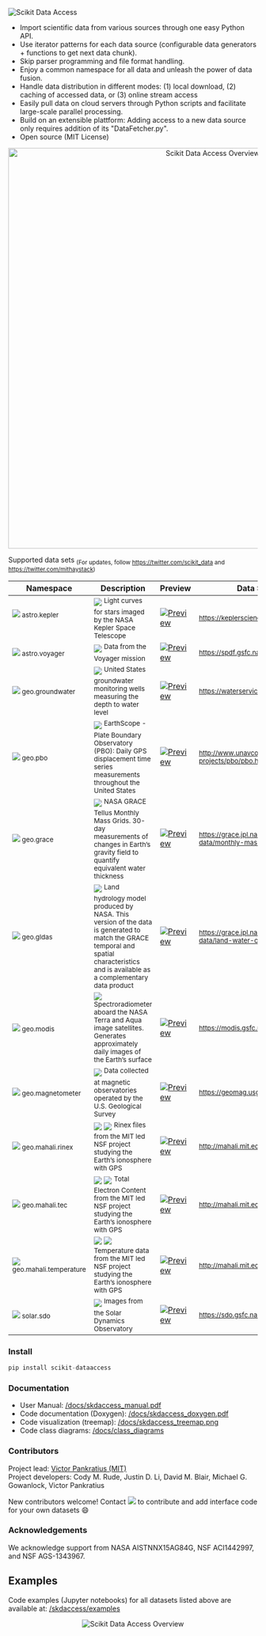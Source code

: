 <p align="left">
  <img alt="Scikit Data Access" src="https://github.com/MITHaystack/scikit-dataaccess/blob/master/skdaccess/docs/images/skdaccess_logo360x100.png"/>
</p>

- Import scientific data from various sources through one easy Python API.
- Use iterator patterns for each data source (configurable data generators + functions to get next data chunk).
- Skip parser programming and file format handling.
- Enjoy a common namespace for all data and unleash the power of data fusion.
- Handle data distribution in different modes: (1) local download, (2) caching of accessed data, or (3) online stream access
- Easily pull data on cloud servers through Python scripts and facilitate large-scale parallel processing.
- Build on an extensible plattform: Adding access to a new data source only requires addition of its "DataFetcher.py".   
- Open source (MIT License)

<p align="center">
  <img alt="Scikit Data Access Overview" src="https://github.com/MITHaystack/scikit-dataaccess/blob/master/skdaccess/docs/images/skdaccess_overviewdiag.png" width="810"/>
</p>

Supported data sets <sub>(For updates, follow https://twitter.com/scikit_data and https://twitter.com/mithaystack)</sub>


| Namespace  | Description | Preview | Data Source |
| ------------- | ------------- |------------- |------------- |
| <sup> <img src=https://github.com/MITHaystack/scikit-dataaccess/raw/master/skdaccess/docs/images/icon_astro.png> astro.kepler &nbsp;&nbsp;&nbsp;&nbsp;&nbsp;&nbsp;&nbsp;&nbsp;&nbsp;&nbsp;&nbsp;&nbsp;&nbsp;&nbsp;&nbsp;&nbsp;&nbsp;&nbsp;&nbsp;&nbsp;</sup> | <img src="https://github.com/MITHaystack/scikit-dataaccess/blob/master/skdaccess/docs/images/icon_datasource_logo_nasa.png" /> <sup> Light curves for stars imaged by the NASA Kepler Space Telescope</sup>   | <a href="https://github.com/MITHaystack/scikit-dataaccess/blob/master/skdaccess/examples/Demo_Kepler.ipynb"><img alt="Preview" src="https://github.com/MITHaystack/scikit-dataaccess/blob/master/skdaccess/docs/images/icon_skdaccess.astro.kepler.png"/></a>| <sup> https://keplerscience.arc.nasa.gov </sup> |
| <sup> <img src=https://github.com/MITHaystack/scikit-dataaccess/raw/master/skdaccess/docs/images/icon_astro.png> astro.voyager </sup> | <img src="https://github.com/MITHaystack/scikit-dataaccess/blob/master/skdaccess/docs/images/icon_datasource_logo_nasa.png" /> <sup> Data from the Voyager mission </sup>   | <a href="https://github.com/MITHaystack/scikit-dataaccess/blob/master/skdaccess/examples/Demo_Voyager.ipynb"><img alt="Preview" src="https://github.com/MITHaystack/scikit-dataaccess/blob/master/skdaccess/docs/images/icon_skdaccess.astro.voyager.png"/></a>| <sup> https://spdf.gsfc.nasa.gov/ </sup> |
| <sup> <img src=https://github.com/MITHaystack/scikit-dataaccess/raw/master/skdaccess/docs/images/icon_geo.png>   geo.groundwater </sup> | <img src="https://github.com/MITHaystack/scikit-dataaccess/blob/master/skdaccess/docs/images/icon_datasource_logo_usgs.png" /> <sup> United States groundwater monitoring wells measuring the depth to water level </sup> | <a href="https://github.com/MITHaystack/scikit-dataaccess/blob/master/skdaccess/examples/Demo_Groundwater.ipynb"><img alt="Preview" src="https://github.com/MITHaystack/scikit-dataaccess/blob/master/skdaccess/docs/images/icon_skdaccess.geo.groundwater.png"/></a>|<sup> https://waterservices.usgs.gov </sup> |
| <sup> <img src=https://github.com/MITHaystack/scikit-dataaccess/raw/master/skdaccess/docs/images/icon_geo.png>   geo.pbo </sup> | <img src="https://github.com/MITHaystack/scikit-dataaccess/blob/master/skdaccess/docs/images/icon_datasource_logo_unavco.png" /> <sup> EarthScope - Plate Boundary Observatory (PBO): Daily GPS displacement time series measurements throughout the United States </sup> | <a href="https://github.com/MITHaystack/scikit-dataaccess/blob/master/skdaccess/examples/Demo_PBO.ipynb"><img alt="Preview" src="https://github.com/MITHaystack/scikit-dataaccess/blob/master/skdaccess/docs/images/icon_skdaccess.geo.pbo.png"/></a>|<sup> http://www.unavco.org/projects/major-projects/pbo/pbo.html</sup> |
| <sup> <img src=https://github.com/MITHaystack/scikit-dataaccess/raw/master/skdaccess/docs/images/icon_geo.png>   geo.grace </sup> | <img src="https://github.com/MITHaystack/scikit-dataaccess/blob/master/skdaccess/docs/images/icon_datasource_logo_nasa.png" /> <sup> NASA GRACE Tellus Monthly Mass Grids. 30-day measurements of changes in Earth’s gravity field to quantify equivalent water thickness </sup> | <a href="https://github.com/MITHaystack/scikit-dataaccess/blob/master/skdaccess/examples/Demo_GRACE.ipynb"><img alt="Preview" src="https://github.com/MITHaystack/scikit-dataaccess/blob/master/skdaccess/docs/images/icon_skdaccess.geo.grace.png"/></a>|<sup> https://grace.jpl.nasa.gov/data/get-data/monthly-mass-grids-land </sup> |
| <sup> <img src=https://github.com/MITHaystack/scikit-dataaccess/raw/master/skdaccess/docs/images/icon_geo.png>   geo.gldas </sup>  | <img src="https://github.com/MITHaystack/scikit-dataaccess/blob/master/skdaccess/docs/images/icon_datasource_logo_nasa.png" /> <sup> Land hydrology model produced by NASA. This version of the data is generated to match the GRACE temporal and spatial characteristics and is available as a complementary data product </sup> | <a href="https://github.com/MITHaystack/scikit-dataaccess/blob/master/skdaccess/examples/Demo_GLDAS.ipynb"><img alt="Preview" src="https://github.com/MITHaystack/scikit-dataaccess/blob/master/skdaccess/docs/images/icon_skdaccess.geo.gldas.png"/></a>|<sup> https://grace.jpl.nasa.gov/data/get-data/land-water-content </sup> |
| <sup> <img src=https://github.com/MITHaystack/scikit-dataaccess/raw/master/skdaccess/docs/images/icon_geo.png>   geo.modis </sup> | <img src="https://github.com/MITHaystack/scikit-dataaccess/blob/master/skdaccess/docs/images/icon_datasource_logo_nasa.png" /> <sup> Spectroradiometer aboard the NASA Terra and Aqua image satellites. Generates approximately daily images of the Earth’s surface </sup> | <a href="https://github.com/MITHaystack/scikit-dataaccess/blob/master/skdaccess/examples/Demo_MODIS.ipynb"><img alt="Preview" src="https://github.com/MITHaystack/scikit-dataaccess/blob/master/skdaccess/docs/images/icon_skdaccess.geo.modis.png"/></a>|<sup> https://modis.gsfc.nasa.gov </sup> |
| <sup> <img src=https://github.com/MITHaystack/scikit-dataaccess/raw/master/skdaccess/docs/images/icon_geo.png>   geo.magnetometer </sup> | <img src="https://github.com/MITHaystack/scikit-dataaccess/blob/master/skdaccess/docs/images/icon_datasource_logo_usgs.png" /> <sup> Data collected at magnetic observatories operated by the U.S. Geological Survey</sup> | <a href="https://github.com/MITHaystack/scikit-dataaccess/blob/master/skdaccess/examples/Demo_Magnetometer.ipynb"><img alt="Preview" src="https://github.com/MITHaystack/scikit-dataaccess/blob/master/skdaccess/docs/images/icon_skdaccess.geo.magnetometer.png"/></a>|<sup> https://geomag.usgs.gov </sup> |
| <sup> <img src=https://github.com/MITHaystack/scikit-dataaccess/raw/master/skdaccess/docs/images/icon_geo.png>   geo.mahali.rinex </sup> | <img src="https://github.com/MITHaystack/scikit-dataaccess/blob/master/skdaccess/docs/images/icon_datasource_logo_mit.png" /> <img src="https://github.com/MITHaystack/scikit-dataaccess/blob/master/skdaccess/docs/images/icon_datasource_logo_nsf.png" /> <sup> Rinex files from the MIT led NSF project studying the Earth’s ionosphere with GPS </sup> | <a href="https://github.com/MITHaystack/scikit-dataaccess/blob/master/skdaccess/examples/Demo_Mahali_Rinex.ipynb"> <img alt="Preview" src="https://github.com/MITHaystack/scikit-dataaccess/blob/master/skdaccess/docs/images/icon_skdaccess.geo.mahali.rinex.png"/></a> |<sup> http://mahali.mit.edu </sup> |
| <sup> <img src=https://github.com/MITHaystack/scikit-dataaccess/raw/master/skdaccess/docs/images/icon_geo.png>   geo.mahali.tec </sup> | <img src="https://github.com/MITHaystack/scikit-dataaccess/blob/master/skdaccess/docs/images/icon_datasource_logo_mit.png" /> <img src="https://github.com/MITHaystack/scikit-dataaccess/blob/master/skdaccess/docs/images/icon_datasource_logo_nsf.png" /> <sup> Total Electron Content from the MIT led NSF project studying the Earth’s ionosphere with GPS </sup> | <a href="https://github.com/MITHaystack/scikit-dataaccess/blob/master/skdaccess/examples/Demo_Mahali_TEC.ipynb"> <img alt="Preview" src="https://github.com/MITHaystack/scikit-dataaccess/blob/master/skdaccess/docs/images/icon_skdaccess.geo.mahali.tec.png"/></a>|<sup> http://mahali.mit.edu </sup> |
| <sup> <img src=https://github.com/MITHaystack/scikit-dataaccess/raw/master/skdaccess/docs/images/icon_geo.png>   geo.mahali.temperature </sup> | <img src="https://github.com/MITHaystack/scikit-dataaccess/blob/master/skdaccess/docs/images/icon_datasource_logo_mit.png" /> <img src="https://github.com/MITHaystack/scikit-dataaccess/blob/master/skdaccess/docs/images/icon_datasource_logo_nsf.png" /> <sup> Temperature data from the MIT led NSF project studying the Earth’s ionosphere with GPS </sup> | <a href="https://github.com/MITHaystack/scikit-dataaccess/blob/master/skdaccess/examples/Demo_Mahali_Temperature.ipynb"> <img alt="Preview" src="https://github.com/MITHaystack/scikit-dataaccess/blob/master/skdaccess/docs/images/icon_skdaccess.geo.mahali.temperature.png"/></a> |<sup> http://mahali.mit.edu </sup> |
| <sup> <img src=https://github.com/MITHaystack/scikit-dataaccess/raw/master/skdaccess/docs/images/icon_solar.png> solar.sdo </sup> | <img src="https://github.com/MITHaystack/scikit-dataaccess/blob/master/skdaccess/docs/images/icon_datasource_logo_nasa.png" /> <sup> Images from the Solar Dynamics Observatory</sup> | <a href="https://github.com/MITHaystack/scikit-dataaccess/blob/master/skdaccess/examples/Demo_SDO.ipynb"> <img alt="Preview" src="https://github.com/MITHaystack/scikit-dataaccess/blob/master/skdaccess/docs/images/icon_skdaccess.solar.sdo.png"/></a>| <sup> https://sdo.gsfc.nasa.gov/ </sup> |



### Install
```python
pip install scikit-dataaccess
```

### Documentation

- User Manual: [/docs/skdaccess_manual.pdf](https://github.com/MITHaystack/scikit-dataaccess/blob/master/skdaccess/docs/skdaccess_manual.pdf)<br>
- Code documentation (Doxygen): [/docs/skdaccess_doxygen.pdf](https://github.com/MITHaystack/scikit-dataaccess/blob/master/skdaccess/docs/skdaccess_doxygen.pdf)
- Code visualization (treemap): [/docs/skdaccess_treemap.png](https://github.com/MITHaystack/scikit-dataaccess/blob/master/skdaccess/docs/skdaccess_treemap.png)
- Code class diagrams: [/docs/class_diagrams](https://github.com/MITHaystack/scikit-dataaccess/tree/master/skdaccess/docs/class_diagrams)


### Contributors

Project lead: [Victor Pankratius (MIT)](http://www.victorpankratius.com)<br>
Project developers: Cody M. Rude, Justin D. Li, David M. Blair, Michael G. Gowanlock, Victor Pankratius

New contributors welcome! Contact <img src="https://github.com/MITHaystack/scikit-dataaccess/blob/master/skdaccess/docs/images/skdaccess_cont.png" /> to contribute and add interface code for your own datasets :smile:

  
### Acknowledgements

We acknowledge support from NASA AISTNNX15AG84G, NSF ACI1442997, and NSF AGS-1343967.

## Examples

Code examples (Jupyter notebooks) for all datasets listed above are available at: [/skdaccess/examples](https://github.com/MITHaystack/scikit-dataaccess/tree/master/skdaccess/examples)

<p align="center">
  <img alt="Scikit Data Access Overview" src="https://github.com/MITHaystack/scikit-dataaccess/blob/master/skdaccess/docs/images/skdaccess-quickexamples-combined.png"/>
</p>
